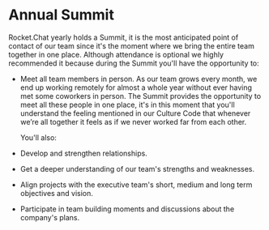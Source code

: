# Annual Summit

Rocket.Chat yearly holds a Summit, it is the most anticipated point of contact of our team since it's the moment where we bring the entire team together in one place. Although attendance is optional we highly recommended it because during the Summit you'll have the opportunity to:

* Meet all team members in person. As our team grows every month, we end up working remotely for almost a whole year without ever having met some coworkers in person. The Summit provides the opportunity to meet all these people in one place, it's in this moment that you'll understand the feeling mentioned in our Culture Code that whenever we’re all together it feels as if we never worked far from each other.

  You'll also:

* Develop and strengthen relationships.
* Get a deeper understanding of our team's strengths and weaknesses.
* Align projects with the executive team's short, medium and long term objectives and vision.
* Participate in team building moments and discussions about the company's plans.

